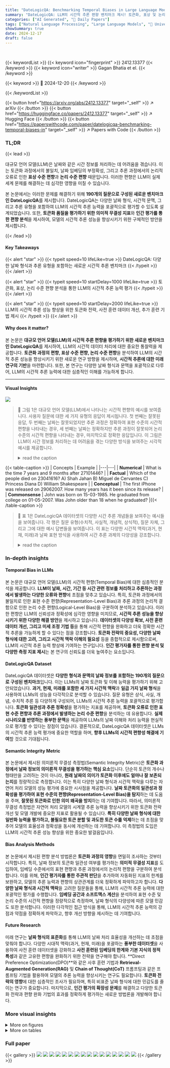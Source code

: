 ```yaml
---
title: "DateLogicQA: Benchmarking Temporal Biases in Large Language Models"
summary: "DateLogicQA: LLM의 시간적 추론 편향 벤치마크 제시! 토큰화, 표상 및 논리 수준 편향 분석으로 시간적 데이터 처리 개선 방안 제시!"
categories: ["AI Generated", "🤗 Daily Papers"]
tags: ["Natural Language Processing", "Large Language Models", "🏢 University of Aberdeen",]
showSummary: true
date: 2024-12-17
draft: false
---
```


<br>

{{< keywordList >}}
{{< keyword icon="fingerprint" >}} 2412.13377 {{< /keyword >}}
{{< keyword icon="writer" >}} Gagan Bhatia et el. {{< /keyword >}}
 
{{< keyword >}} 🤗 2024-12-20 {{< /keyword >}}
 
{{< /keywordList >}}

{{< button href="https://arxiv.org/abs/2412.13377" target="_self" >}}
↗ arXiv
{{< /button >}}
{{< button href="https://huggingface.co/papers/2412.13377" target="_self" >}}
↗ Hugging Face
{{< /button >}}
{{< button href="https://paperswithcode.com/paper/datelogicqa-benchmarking-temporal-biases-in" target="_self" >}}
↗ Papers with Code
{{< /button >}}




### TL;DR


{{< lead >}}

대규모 언어 모델(LLM)은 날짜와 같은 시간 정보를 처리하는 데 어려움을 겪습니다. 이는 토큰화 과정에서의 불일치, 날짜 임베딩의 부정확성, 그리고 추론 과정에서의 논리적 오류로 인한 **표상 수준 편향**과 **논리 수준 편향** 때문입니다. 이러한 편향은 LLM이 실제 세계 문제를 해결하는 데 심각한 영향을 미칠 수 있습니다.

본 논문에서는 이러한 문제를 해결하기 위해 **190개의 질문으로 구성된 새로운 벤치마크인 DateLogicQA**를 제시합니다. DateLogicQA는 다양한 날짜 형식, 시간적 문맥, 그리고 추론 유형을 포함하여 LLM의 시간적 추론 능력을 포괄적으로 평가할 수 있도록 설계되었습니다. 또한, **토큰화 품질을 평가하기 위한 의미적 무결성 지표**와 **인간 평가를 통한 편향 분석**을 제시하여, 모델의 시간적 추론 성능을 향상시키기 위한 구체적인 방안을 제시합니다.

{{< /lead >}}


#### Key Takeaways

{{< alert "star" >}}
{{< typeit speed=10 lifeLike=true >}} DateLogicQA: 다양한 날짜 형식과 추론 유형을 포함하는 새로운 시간적 추론 벤치마크 {{< /typeit >}}
{{< /alert >}}

{{< alert "star" >}}
{{< typeit speed=10 startDelay=1000 lifeLike=true >}} 토큰화, 표상, 논리 수준 편향 분석을 통한 LLM의 시간적 추론 능력 평가 {{< /typeit >}}
{{< /alert >}}

{{< alert "star" >}}
{{< typeit speed=10 startDelay=2000 lifeLike=true >}} LLM의 시간적 추론 성능 향상을 위한 토큰화 전략, 사전 훈련 데이터 개선, 추가 훈련 기법 제시 {{< /typeit >}}
{{< /alert >}}

#### Why does it matter?
본 논문은 **대규모 언어 모델(LLM)의 시간적 추론 편향을 평가하기 위한 새로운 벤치마크인 DateLogicQA**를 제시하여, LLM의 시간적 데이터 처리에 대한 중요한 통찰력을 제공합니다. **토큰화 과정의 편향, 표상 수준 편향, 논리 수준 편향**을 분석하여 LLM의 시간적 추론 성능을 향상시키기 위한 새로운 연구 방향을 제시하며, **시간적 추론에 대한 미래 연구의 기반**을 마련합니다. 또한, 본 연구는 다양한 날짜 형식과 문맥을 포괄적으로 다루어, LLM의 시간적 추론 능력에 대한 심층적인 이해를 가능하게 합니다.

------
#### Visual Insights



![](https://arxiv.org/html/2412.13377/extracted/6077549/figures/intro_page.drawio.png)

> 🔼 그림 1은 대규모 언어 모델(LLM)에서 나타나는 시간적 편향의 예시를 보여줍니다. 사용자 질문에 대한 세 가지 유형의 응답이 제시됩니다. 첫 번째는 잘못된 응답, 두 번째는 날짜는 잘못되었지만 추론 과정은 정확하여 표현 수준의 시간적 편향을 나타내는 경우, 세 번째는 날짜는 정확하지만 추론 과정이 잘못되어 논리 수준의 시간적 편향을 나타내는 경우, 마지막으로 정확한 응답입니다. 이 그림은 LLM이 시간 정보를 처리하는 데 어려움을 겪는 다양한 방식을 보여주는 시각적 예시를 제공합니다.
> <details>
> <summary>read the caption</summary>
> Figure 1: Examples of temporal biases in LLMs.   Incorrect Response,  Faulty Date but accurate reasoning indicating representation level temporal bias,   Faulty reasoning but accurate date indicating logical level temporal bias,   Correct response
> </details>





{{< table-caption >}}
| Concepts | Example |
|---|---| 
| **Numerical** | What is the time 7 years and 9 months after 27101446? |
| **Factual** | Which of the people died on 23041616?  A) Shah Jahan B) Miguel de Cervantes C) Princess Diana D) William Shakespeare |
| **Conceptual** | The first iPhone was released on 29062007. How many years has it been since its release? |
| **Commonsense** | John was born on 15-03-1985. He graduated from college on 01-05-2007. Was John older than 18 when he graduated? |{{< /table-caption >}}

> 🔼 표 1은 DateLogicQA 데이터셋의 다양한 시간 추론 개념들을 보여주는 예시들을 보여줍니다.  각 행은 질문 유형(수치적, 사실적, 개념적, 상식적), 질문 자체, 그리고 그에 대한 예시 답변들을 보여줍니다. 이 표는 다양한 시간적 맥락(과거, 현재, 미래)과 날짜 표현 방식을 사용하여 시간 추론 과제의 다양성을 강조합니다.
> <details>
> <summary>read the caption</summary>
> Table 1: Dataset samples illustrating different temporal reasoning concepts.
> </details>





### In-depth insights


#### Temporal Bias in LLMs
본 논문은 대규모 언어 모델(LLM)의 시간적 편향(Temporal Bias)에 대한 심층적인 분석을 제공합니다. **LLM이 날짜, 시간, 기간 등 시간 관련 정보를 처리하고 추론하는 과정에서 발생하는 다양한 오류와 편향**에 초점을 맞추고 있습니다.  특히, 토큰화 과정에서의 불일치로 인한 표현 수준 편향(Representation-Level Bias)과 추론 과정의 논리적 결함으로 인한 논리 수준 편향(Logical-Level Bias)을 구분하여 분석하고 있습니다. 이러한 편향은 LLM의 신뢰성과 정확성에 심각한 영향을 미치므로, **시간적 추론 성능을 향상시키기 위한 다양한 해결 방안**을 제시하고 있습니다.  **데이터셋의 다양성 확보, 사전 훈련 데이터 개선, 그리고 미세 조정 기법 등**을 통해 시간적 편향을 완화하고 더욱 정확한 시간적 추론을 가능하게 할 수 있다는 점을 강조합니다.  **토큰화 전략의 중요성,  다양한 날짜 형식에 대한 고려, 그리고 시간적 맥락 이해의 필요성** 등을 종합적으로 제시함으로써, LLM의 시간적 추론 능력 향상에 기여하는 연구입니다.  **인간 평가자를 통한 편향 분석 및 다양한 측정 지표 제시**는 본 연구의 신뢰도를 더욱 높여주는 요소입니다.

#### DateLogicQA Dataset
DateLogicQA 데이터셋은 **다양한 형식과 문맥의 날짜 정보를 포함하는 190개의 질문으로 구성된 벤치마크**입니다. 이는 LLMs의 날짜 토큰화 및 이해 능력을 평가하기 위해 고안되었습니다. **과거, 현재, 미래를 포함한 세 가지 시간적 맥락**과 **일곱 가지 날짜 형식**을 사용하여 LLMs의 성능을 다각적으로 분석할 수 있습니다. 질문 유형은 상식, 사실, 개념, 수치적 추론 등 다양하게 구성되어, LLMs의 시간적 추론 능력을 포괄적으로 평가합니다.  **토큰화 일관성과 추론 정확성**을 평가하는 지표를 제공하며, **토큰화 오류로 인한 표현 수준 편향과 추론 과정에서 발생하는 논리 수준 편향**을 분석하는 데 유용합니다.  **실제 시나리오를 반영하는 풍부한 문맥**을 제공하여 LLMs의 날짜 이해와 처리 능력을 현실적으로 평가할 수 있다는 장점이 있습니다.  결론적으로, DateLogicQA 데이터셋은 LLMs의 시간적 추론 능력 평가에 중요한 역할을 하며, **향후 LLMs의 시간적 편향성 해결에 기여**할 것으로 기대됩니다.

#### Semantic Integrity Metric
본 논문에서 제시된 의미론적 무결성 측정법(Semantic Integrity Metric)은 **토큰화 과정에서 날짜 정보의 의미론적 무결성을 평가하는 핵심 요소**입니다.  단순히 토큰의 개수나 형태만을 고려하는 것이 아니라, **원래 날짜의 의미가 토큰화 이후에도 얼마나 잘 보존되는지**를 정량적으로 측정합니다.  이는 특히 다양한 날짜 형식과 시간적 맥락을 다루는 자연어 처리 모델의 성능 평가에 중요한 시사점을 제공합니다.  **날짜 토큰화의 일관성과 정확성을 평가하여 표현 수준의 편향(Representation-Level Bias)을 탐지**하는 데 도움을 주며, **잘못된 토큰화로 인한 의미 왜곡을 방지**하는 데 기여합니다. 따라서,  의미론적 무결성 측정법은 자연어 처리 모델의 시계열 추론 능력을 향상시키기 위한 토큰화 전략 개선 및 모델 개발에 중요한 지표로 활용될 수 있습니다.  **특히 다양한 날짜 형식에 대한 일반화 능력을 평가하고, 불필요한 토큰 분할 및 과도한 토큰 수를 억제**하는 데 초점을 맞추어  모델의 효율성과 정확성을 동시에 개선하는 데 기여합니다. 이 측정법의 도입은 LLM의 시간적 추론 성능 향상을 위한 중요한 발걸음입니다.

#### Bias Analysis Methods
본 논문에서 제시된 편향 분석 방법론은 **토큰화 과정의 영향**을 면밀히 조사하는 것부터 시작합니다. 특히, 날짜 정보의 토큰화 일관성 여부를 평가하는 **의미적 무결성 지표**를 도입하여, 임베딩 수준에서의 표현 편향과 추론 과정에서의 논리적 편향을 구분하여 분석합니다. 이를 위해, **인간 평가자를 통한 주관적 판단**을 추가하여 자동화된 지표의 한계를 보완하고, 모델의 추론 능력과 편향의 상관관계를 더욱 정확하게 파악하고자 합니다. **다양한 날짜 형식과 시간적 맥락**을 고려한 질문들을 통해,  LLM의 시간적 추론 능력에 대한 포괄적인 평가를 수행합니다.  **임베딩 공간과 소프트맥스 계산**을 분석하여 표현 수준 및 논리 수준의 시간적 편향을 정량적으로 측정하며, 날짜 형식의 다양성에 따른 모델 민감도 또한 분석합니다.  이러한 다각적인 접근 방식을 통해, LLM의 시간적 추론 능력의 강점과 약점을 정확하게 파악하고, 향후 개선 방향을 제시하는 데 기여합니다.

#### Future Research
미래 연구는 **날짜 형식의 표준화**를 통해 LLM의 날짜 처리 효율성을 개선하는 데 초점을 맞춰야 합니다. 다양한 시대적 맥락(과거, 현재, 미래)을 포괄하는 **풍부한 데이터셋**을 사용하여 사전 훈련 데이터셋을 강화하고 **사전 훈련된 임베딩의 한계와 기본 지식의 정적 특성**과 같은 고유한 편향을 완화하기 위한 전략을 연구해야 합니다.  **Direct Preference Optimization(DPO)**와 같은 사후 훈련 기법과 **Retrieval-Augmented Generation(RAG)** 및 **Chain of Thought(CoT)** 프롬프팅과 같은 프롬프팅 기법을 활용하여 모델의 추론 능력을 향상시키는 연구도 필요합니다.  **토큰화 전략의 영향**에 대한 심층적인 조사가 필요하며, 특히 비표준 날짜 형식에 대한 민감도를 줄이는 연구가 중요합니다. 마지막으로, **인간 평가의 확장성 문제**를 해결하고 다양한 토큰화 전략과 편향 완화 기법의 효과를 정확하게 평가하는 새로운 방법론을 개발해야 합니다.


### More visual insights

<details>
<summary>More on figures
</summary>


![](https://arxiv.org/html/2412.13377/extracted/6077549/figures/color_chartrq2v3.png)

> 🔼 그림 2는 논문의 인간 평가 기준표를 보여줍니다. 이 표는 LLM의 시간적 추론 능력을 평가하기 위해 사용자가 모델의 응답을 평가하는 방법을 설명합니다.  세 가지 유형의 오류가 있습니다. 첫째, 잘못된 날짜와 잘못된 추론입니다. 둘째, 정확한 날짜와 잘못된 추론이며, 셋째는 잘못된 날짜와 정확한 추론입니다. 각 유형은 모델의 시간적 편향을 나타내는 색상으로 표시됩니다. 올바른 답변은 녹색으로 표시됩니다. 이 표는 모델의 시간적 추론 능력을 더 잘 이해하는 데 도움이 됩니다.
> <details>
> <summary>read the caption</summary>
> Figure 2: Human evaluation rubric
> </details>



![](https://arxiv.org/html/2412.13377/extracted/6077549/figures/temporal_impact_semantic.png)

> 🔼 그림 3은 다양한 모델의 토크나이저가 시간 경과에 따라 달라지는 시맨틱 무결성 점수를 보여줍니다.  x축은 연도를 나타내고, y축은 시맨틱 무결성 점수를 나타냅니다. 각 선은 다른 모델의 토크나이저 성능을 나타내며, 시맨틱 무결성 점수는 0에서 1 사이의 값으로, 1에 가까울수록 토크나이저가 날짜 정보를 잘 보존함을 의미합니다. 그래프는 특정 토크나이저가 특정 기간 동안 더 높은 시맨틱 무결성 점수를 나타내는 경향이 있음을 보여주어, 시간에 따른 편향성(temporal bias)을 시사합니다. 예를 들어, 일부 토크나이저는 최근 연도에 대해 더 높은 점수를 보이는 반면, 다른 토크나이저는 과거 시대에 대해 높은 점수를 보입니다. 이는 모델이 훈련 데이터의 시간적 분포에 따라 달라지는 편향성을 가지고 있음을 시사합니다.
> <details>
> <summary>read the caption</summary>
> Figure 3: Temporal impact on semantic integrity
> </details>



![](https://arxiv.org/html/2412.13377/extracted/6077549/figures/date_format_vis2x.png)

> 🔼 그림 5는 다양한 날짜 형식에 따른 모델 성능을 보여줍니다. 각 막대는 잘못된 응답, 정확한 추론을 사용한 잘못된 날짜 (표현 수준 시간적 편향), 정확한 날짜를 사용한 잘못된 추론 (논리 수준 시간적 편향), 정답의 네 가지 범주로 나뉩니다. 이는 각 모델이 다양한 날짜 형식을 처리하는 능력을 비교 분석하는 데 도움이 됩니다.
> <details>
> <summary>read the caption</summary>
> (a) Date Format visualisation
> </details>



![](https://arxiv.org/html/2412.13377/extracted/6077549/figures/time_period_vis2x.png)

> 🔼 그림 (b)는 시간적 맥락(과거, 현재, 미래)에 따른 모델 성능을 시각적으로 보여줍니다. 각 시대별로 모델의 정답률, 잘못된 날짜/정확한 추론, 정확한 날짜/잘못된 추론, 완전히 잘못된 응답의 비율을 막대 그래프로 나타내어 시간에 따른 모델의 성능 변화를 명확하게 파악할 수 있도록 합니다.  세부적으로는 각 막대 그래프가 네 가지 유형(정답, 잘못된 날짜+정확한 추론, 정확한 날짜+잘못된 추론, 오답)으로 세분화되어 있어, 모델의 오류 유형까지 분석할 수 있습니다.
> <details>
> <summary>read the caption</summary>
> (b) Time period visualisation
> </details>



![](https://arxiv.org/html/2412.13377/extracted/6077549/figures/quest_type_vis2x.png)

> 🔼 그림 (c)는 DateLogicQA 데이터셋의 질문 유형별 모델 성능을 보여줍니다. 세 가지 주요 질문 유형(상식적 추론, 사실적 추론, 개념적 추론)에 대한 각 모델의 정확도를 시각적으로 비교하여, 어떤 유형의 질문에서 모델이 강점과 약점을 보이는지 분석할 수 있도록 합니다.  각 막대는 세 가지 질문 유형에 대한 다양한 모델의 정확도를 나타내며, 다양한 모델의 상대적 강점과 약점을 비교 분석하는 데 도움이 됩니다. 이를 통해 특정 질문 유형에 대한 모델 성능의 차이를 파악하고, 개선 방향을 모색할 수 있습니다.
> <details>
> <summary>read the caption</summary>
> (c) Question Type visualisation
> </details>



![](https://arxiv.org/html/2412.13377/extracted/6077549/figures/model_vis2x.png)

> 🔼 그림 4는 DateLogicQA 데이터셋을 사용한 다양한 모델의 성능을 보여주는 시각화 자료입니다. (a)는 날짜 형식별, (b)는 기간별, (c)는 질문 유형별 성능을 보여줍니다. 각 막대는 올바른 응답, 날짜는 정확하지만 추론이 잘못된 경우(표현 수준의 시간적 편향), 추론은 정확하지만 날짜가 잘못된 경우(논리 수준의 시간적 편향), 그리고 올바른 응답으로 나뉘어져 있습니다. 이 시각화는 DateLogicQA 데이터셋에서 다양한 날짜 형식, 시제, 추론 유형에 따른 언어 모델의 성능 차이를 보여줍니다.
> <details>
> <summary>read the caption</summary>
> Figure 4: Results Visualisations
> </details>



![](https://arxiv.org/html/2412.13377/extracted/6077549/figures/Llama-3.2-3B-Instruct_embeddings.png)

> 🔼 그림 5는 다양한 언어 모델의 시간 추론 능력을 평가한 결과를 보여줍니다. 각 막대는 네 가지 색상으로 구분되어 응답의 질을 나타냅니다. 즉, 잘못된 응답, 날짜는 틀렸지만 추론은 정확한 경우(표현 수준 시간 편향), 날짜는 정확하지만 추론은 잘못된 경우(논리 수준 시간 편향), 그리고 정확한 응답을 의미합니다. 이는 모델이 시간 정보를 처리하는 과정에서 발생하는 다양한 유형의 편향을 시각적으로 보여줍니다.
> <details>
> <summary>read the caption</summary>
> Figure 5: Each bar is segmented into four colors representing the quality of responses:   Incorrect Response,  Faulty Date but accurate reasoning indicating representation level temporal bias,   Faulty reasoning but accurate date indicating logical level temporal bias,   Correct response
> </details>



![](https://arxiv.org/html/2412.13377/extracted/6077549/figures/Llama-3.2-3B-Instruct_softmax.png)

> 🔼 그림 6은 LLama 3.2 3B 모델을 사용하여 표현 수준 시간적 편향 분석을 보여줍니다. 이 그림은 과거, 현재, 미래의 세 가지 시간적 참조에 걸쳐 다양한 날짜 형식에 대한 모델의 내부 임베딩 공간과 소프트맥스 계산을 조사합니다. 각 열은 특정 날짜 형식을 나타내고, 각 행은 과거, 현재, 미래의 시간적 참조를 나타냅니다. 열 지도의 각 셀은 과거, 현재, 미래의 세 가지 시간적 참조 간의 임베딩 유사성 또는 소프트맥스 출력 확률의 차이를 나타냅니다. 이 그림을 통해 모델이 시간적 참조와 날짜 형식에 따라 내부적으로 시간 정보를 얼마나 다르게 인코딩하는지 이해하는 데 도움이 됩니다.  더 높은 유사성 값은 모델이 과거, 현재, 미래의 세 가지 시간적 참조에 걸쳐 유사한 방식으로 정보를 처리함을 의미합니다. 반면에 높은 발산 값은 시간적 참조에 따라 모델의 출력이 크게 달라짐을 시사합니다.
> <details>
> <summary>read the caption</summary>
> Figure 6: Representation level Temporal Bias Analysis using LLama 3.2 3B
> </details>



![](https://arxiv.org/html/2412.13377/extracted/6077549/figures/token_count_semantic.png)

> 🔼 그림 7은 LLama 3.2 3B 모델을 사용한 논리적 수준의 시간적 편향 분석 결과를 보여줍니다.  이 그림은 과거, 현재, 미래의 세 가지 시간적 참조에 따른 모델의 내부 확률 분포(softmax)의 차이를 보여주는 열 지도(heatmap)를 나타냅니다.  각 열 지도는 다양한 날짜 형식에 대한 모델의 반응을 보여줍니다. 열 지도의 색깔은 과거, 현재, 미래 시점에 대한 모델의 확률 분포 차이를 나타내며, 색이 진할수록 차이가 큽니다. 이를 통해 모델이 특정 시간적 맥락에서 일관성 있게 추론하지 못하고, 시간적 참조에 따라 다른 확률 분포를 보이는 논리적 수준의 시간적 편향을 확인할 수 있습니다.  특히, 미래 시점에 대한 예측에서 편향이 더 크게 나타나는 것을 관찰할 수 있습니다.
> <details>
> <summary>read the caption</summary>
> Figure 7: Logical level Temporal Bias Analysis using LLama 3.2 3B
> </details>



![](https://arxiv.org/html/2412.13377/)

> 🔼 그림 8은 다양한 언어 모델의 토크나이저에 대한 의미적 무결성 점수와 토큰 수 간의 상관 관계를 보여주는 산점도입니다. 각 점은 특정 모델의 토크나이저 성능을 나타내며, x축은 토큰 수, y축은 의미적 무결성 점수를 나타냅니다. 이 그래프는 토큰 수가 많을수록 의미적 무결성 점수가 낮아지는 경향이 있음을 시각적으로 보여줍니다. 즉, 토큰화 과정에서 과도한 분할은 의미를 손상시킬 수 있음을 의미합니다.
> <details>
> <summary>read the caption</summary>
> Figure 8: Correlation plot between semantic integrity score against token count
> </details>



</details>




<details>
<summary>More on tables
</summary>


{{< table-caption >}}
| Date Format | Example |
|---|---| 
| DDMMYYYY | 23041616 |
| MMDDYYYY | 04231616 |
| DDMonYYYY | 23April1616 |
| DD-MM-YY | 23-04-16 |
| YYYY, Mon DD | 1616, April 23 |
| DD/YYYY (Julian calendar) | 113/1616 |
| YYYY/DD (Julian calendar) | 1616/113 |{{< /table-caption >}}
> 🔼 표 2는 DateLogicQA 데이터셋에 사용된 다양한 날짜 형식의 예시를 보여줍니다.  날짜 형식은 연도(YYYY), 월(MM 또는 Mon), 일(DD)의 다양한 조합과 표기법을 포함합니다.  이는 모델이 다양한 날짜 표현 방식을 얼마나 잘 처리하는지 평가하기 위한 것입니다.
> <details>
> <summary>read the caption</summary>
> Table 2: Dataset samples illustrating different date formats used.
> </details>

{{< table-caption >}}
| Model | SI | TC | PC | PS |
|---|---|---|---|---|
| Baseline | 1.00 | 4.30 | ✓ | ✓ |
| OLMoE | 0.77 | 5.08 | ≈ | ✓ |
| OLMo | 0.77 | 5.08 | ≈ | ✓ |
| Davinci-003 | 0.75 | 5.17 | × | ✓ |
| Llama 3 | 0.74 | 4.98 | × | ✓ |
| GPT-3.5 | 0.74 | 4.98 | × | ✓ |
| GPT-4 | 0.74 | 4.98 | × | ✓ |
| GPT-4o | 0.74 | 4.98 | × | ✓ |
| Qwen | 0.42 | 9.30 | × | ✓ |
| Cohere | 0.42 | 9.30 | × | ✓ |
| Gemma | 0.42 | 9.30 | × | ✓ |
| DeepSeek | 0.42 | 9.30 | × | ✓ |
| Llama 2 | 0.37 | 10.30 | × | ✓ |
| Mistral | 0.37 | 10.30 | × | ✓ |
| Phi 3.5 | 0.37 | 10.30 | × | ✓ |
| Llama 1 | 0.37 | 10.30 | × | ✓ |{{< /table-caption >}}
> 🔼 표 3은 다양한 언어 모델의 토큰화 성능을 비교 분석한 표입니다.  구체적으로, 의미적 무결성(Semantic Integrity), 토큰 수(Token Count), 구성 요소 및 구분 기호 보존(Preservation of Components and Separators) 세 가지 측면에서 모델들의 성능을 평가하여 비교하고 있습니다. 각 모델의 토큰화 과정에서 의미의 정확성, 토큰의 효율성, 날짜 정보의 구조적 무결성을 평가하여  모델별 특징과 차이점을 보여줍니다.
> <details>
> <summary>read the caption</summary>
> Table 3: Performance comparison of various models on semantic integrity, token count, and preservation of components and separators.
> </details>

{{< table-caption >}}
| Format | Model | Date | Year | Time Period | Century | TC | Tokenized Output | SI | SC | PS |
|---|---|---|---|---|---|---|---|---|---|---|
| MMDDYYYY | Baseline | 10271606 | 1606 | Historical (Pre-2000) | 17th Century | 3 | 10 27 1606 | 1.00 | false | true |
| MMDDYYYY | OLMoE | 10271606 | 1606 | Historical (Pre-2000) | 17th Century | 4 | 10 27 16 06 | 0.66 | true | true |
| MMDDYYYY | OLMo | 10271606 | 1606 | Historical (Pre-2000) | 17th Century | 4 | 10 27 16 06 | 0.66 | true | true |
| MMDDYYYY | Llama 3 | 10271606 | 1606 | Historical (Pre-2000) | 17th Century | 3 | 102 716 06 | 0.60 | true | true |
| MMDDYYYY | Llama 3.1 | 10271606 | 1606 | Historical (Pre-2000) | 17th Century | 3 | 102 716 06 | 0.60 | true | true |
| MMDDYYYY | Llama 3.2 | 10271606 | 1606 | Historical (Pre-2000) | 17th Century | 3 | 102 716 06 | 0.60 | true | true |
| MMDDYYYY | Davinci-003 | 10271606 | 1606 | Historical (Pre-2000) | 17th Century | 3 | 1027 16 06 | 0.60 | true | true |
| MMDDYYYY | GPT-3.5 | 10271606 | 1606 | Historical (Pre-2000) | 17th Century | 3 | 102 716 06 | 0.60 | true | true |
| MMDDYYYY | GPT-4o | 10271606 | 1606 | Historical (Pre-2000) | 17th Century | 3 | 102 716 06 | 0.60 | true | true |
| MMDDYYYY | GPT-4 | 10271606 | 1606 | Historical (Pre-2000) | 17th Century | 3 | 102 716 06 | 0.60 | true | true |
| MMDDYYYY | Cohere Aya | 10271606 | 1606 | Historical (Pre-2000) | 17th Century | 8 | 1 0 2 7 1 6 0 6 | 0.45 | true | true |
| MMDDYYYY | Gemma | 10271606 | 1606 | Historical (Pre-2000) | 17th Century | 8 | 1 0 2 7 1 6 0 6 | 0.45 | true | true |
| MMDDYYYY | DeepSeek | 10271606 | 1606 | Historical (Pre-2000) | 17th Century | 8 | 1 0 2 7 1 6 0 6 | 0.45 | true | true |
| MMDDYYYY | Cohere | 10271606 | 1606 | Historical (Pre-2000) | 17th Century | 8 | 1 0 2 7 1 6 0 6 | 0.45 | true | true |
| MMDDYYYY | Qwen | 10271606 | 1606 | Historical (Pre-2000) | 17th Century | 8 | 1 0 2 7 1 6 0 6 | 0.45 | true | true |
| MMDDYYYY | Phi 3.5 | 10271606 | 1606 | Historical (Pre-2000) | 17th Century | 9 | _ 1 0 2 7 1 6 0 6 | 0.40 | true | true |
| MMDDYYYY | Llama 2 | 10271606 | 1606 | Historical (Pre-2000) | 17th Century | 9 | _ 1 0 2 7 1 6 0 6 | 0.40 | true | true |
| MMDDYYYY | Mistral | 10271606 | 1606 | Historical (Pre-2000) | 17th Century | 9 | _ 1 0 2 7 1 6 0 6 | 0.40 | true | true |
| MMDDYYYY | Llama 1 | 10271606 | 1606 | Historical (Pre-2000) | 17th Century | 9 | _ 1 0 2 7 1 6 0 6 | 0.40 | true | true |{{< /table-caption >}}
> 🔼 표 4는 다양한 모델의 토큰화 성능을 보여줍니다.  여러 모델의 토큰화기가 생성한 토큰 수 (TC), 구성 요소 보존 (PC), 구분 기호 보존 (PS), 의미 무결성 점수 (SI)를 비교 분석하여 각 모델의 날짜 토큰화 정확도를 평가합니다.  특히, 다양한 날짜 형식에 따른 각 모델의 성능 차이를 확인할 수 있습니다.  기준 모델(Baseline)과 비교하여 각 모델의 토큰화 정확도와 효율성을 평가하는 데 유용한 정보를 제공합니다.
> <details>
> <summary>read the caption</summary>
> Table 4: Generated by Spread-LaTeX
> </details>

{{< table-caption >}}
| Type of Q | Question | Answer | Date Format | Llama3-70B | Qwen2.5-72B | GPT-4o | GPT-4-turbo | CMDR+ |
|---|---|---|---|---|---|---|---|---|---|
| Factual | Which of the following famous people died on 23041616? Answer only with A, B, C, or D: A) Shah Jahan B) Miguel de Cervantes C) Princess Diana D) William Shakespeare | William Shakespeare OR Miguel de Cervantes | DDMMYYYY | B) Miguel de Cervantes and D) William Shakespeare | B, D | B) Miguel de Cervantes | D)William Shakespeare | A |
| Conceptual | The Eiffel Tower was built between 028/1887 to 090/1889. How long did it take to build the Eiffel Tower? | 2 years, 2 months, and 3 days | DD/YYYY (Julian) | The Eiffel Tower took 2 years and 1 month to build. | 2 years, 10 months, 2 days. | 2 years and 1 month. | It took 2 years and 2 months to build. | Construction of the Eiffel Tower took about two years and two months. |
| Common Sense | A new electric car model is set to be released on 273/2040. Pre-orders open 6 months earlier. On what date can customers start preordering? | On March 30, 2040 | DD/YYYY (Julian) | 273/2040 - 6 months = 93/2039. Customers can start preordering on this date. | Pre-orders open on 273/2039. | Customers can start pre-ordering on March 273/2039. | Customers can start preordering on March 273, 2040. | The pre-order date is July 273, 2039. |
| Numerical | What is the time 7 years and 9 months after 10271446? | July 27, 1454 | MMDDYYYY | October 27, 2040. | 10271446 + 7 years 9 months = 10353406 | October 2023 plus 7 years and 9 months is July 2031. | Time: 10429846 (Unix timestamp format). | 10279141 |{{< /table-caption >}}
> 🔼 표 5는 DateLogicQA 데이터셋을 사용한 다양한 언어 모델들의 성능을 보여줍니다.  모델의 종류, 질문 유형(사실적, 개념적, 상식적, 수치적), 날짜 형식, 시간적 맥락(과거, 현재, 미래)에 따른 정확도를 비교 분석하여 각 모델의 강점과 약점을 파악하고, 시간적 추론 능력을 평가합니다. 특히, 각 모델의 응답 유형을 '정확한 응답', '날짜 오류, 추론 정확', '추론 오류, 날짜 정확', '잘못된 응답'으로 분류하여 세부적인 분석을 제공합니다. 이 표는 시간적 편향 및 토큰화 과정의 영향을 이해하는 데 중요한 정보를 제공합니다.
> <details>
> <summary>read the caption</summary>
> Table 5: Model Performance on DateLogicQA
> </details>

</details>




### Full paper

{{< gallery >}}
<img src="paper_images/1.png" class="grid-w50 md:grid-w33 xl:grid-w25" />
<img src="paper_images/2.png" class="grid-w50 md:grid-w33 xl:grid-w25" />
<img src="paper_images/3.png" class="grid-w50 md:grid-w33 xl:grid-w25" />
<img src="paper_images/4.png" class="grid-w50 md:grid-w33 xl:grid-w25" />
<img src="paper_images/5.png" class="grid-w50 md:grid-w33 xl:grid-w25" />
<img src="paper_images/6.png" class="grid-w50 md:grid-w33 xl:grid-w25" />
<img src="paper_images/7.png" class="grid-w50 md:grid-w33 xl:grid-w25" />
<img src="paper_images/8.png" class="grid-w50 md:grid-w33 xl:grid-w25" />
<img src="paper_images/9.png" class="grid-w50 md:grid-w33 xl:grid-w25" />
<img src="paper_images/10.png" class="grid-w50 md:grid-w33 xl:grid-w25" />
<img src="paper_images/11.png" class="grid-w50 md:grid-w33 xl:grid-w25" />
<img src="paper_images/12.png" class="grid-w50 md:grid-w33 xl:grid-w25" />
<img src="paper_images/13.png" class="grid-w50 md:grid-w33 xl:grid-w25" />
<img src="paper_images/14.png" class="grid-w50 md:grid-w33 xl:grid-w25" />
<img src="paper_images/15.png" class="grid-w50 md:grid-w33 xl:grid-w25" />
<img src="paper_images/16.png" class="grid-w50 md:grid-w33 xl:grid-w25" />
{{< /gallery >}}